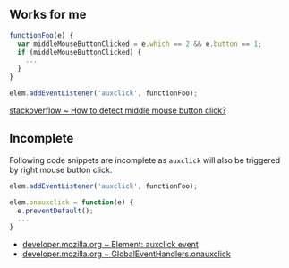 ## Works for me

```javascript
functionFoo(e) {
  var middleMouseButtonClicked = e.which == 2 && e.button == 1;
  if (middleMouseButtonClicked) {
    ...
  }
}

elem.addEventListener('auxclick', functionFoo);
```

[stackoverflow ~ How to detect middle mouse button click?](https://stackoverflow.com/a/21224428)

## Incomplete

 Following code snippets are incomplete as `auxclick` will also be triggered by right mouse button click.

```javascript
elem.addEventListener('auxclick', functionFoo);
```

```javascript
elem.onauxclick = function(e) {
  e.preventDefault();
  ...
}
```
- [developer.mozilla.org ~ Element: auxclick event](https://developer.mozilla.org/en-US/docs/Web/API/Element/auxclick_event)
- [developer.mozilla.org ~ GlobalEventHandlers.onauxclick](https://developer.mozilla.org/en-US/docs/Web/API/GlobalEventHandlers/onauxclick)
